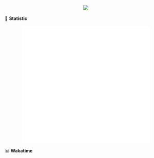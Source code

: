 <!-- https://github.com/DenverCoder1/readme-typing-svg -->
<p align="center">
<img src="https://readme-typing-svg.demolab.com?font=Orbitron&size=25&pause=1000&center=true&vCenter=true&random=false&width=600&lines=Welcome+to+my+GitHub+profile+page!" />


🌟 **Statistic**

<p align="center">
  <img width="400" align="top" src="https://github.com/fllesser/fllesser/blob/main/left.svg" />
  <img width="400" align="top" src="https://github.com/fllesser/fllesser/blob/main/right.svg" />
</p>


📊 **Wakatime**

<!--START_SECTION:waka-->

<!-- ```ruby
Rust          196 hrs 33 mins ███████████▒░░░░░░░░░░░░░   44.78 %
Python        154 hrs 14 mins ████████▓░░░░░░░░░░░░░░░░   35.14 %
Markdown      12 hrs 36 mins  ▓░░░░░░░░░░░░░░░░░░░░░░░░   02.87 %
Other         3 hrs 21 mins   ▒░░░░░░░░░░░░░░░░░░░░░░░░   00.77 %
Bash          2 hrs 22 mins   ░░░░░░░░░░░░░░░░░░░░░░░░░   00.54 %
Git Config    1 hr 6 mins     ░░░░░░░░░░░░░░░░░░░░░░░░░   00.25 %
``` -->

<!--END_SECTION:waka-->

